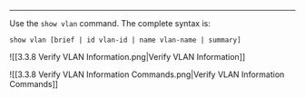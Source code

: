 
---
Use the `show vlan` command.
The complete syntax is:

`show vlan [brief | id vlan-id | name vlan-name | summary]`

![[3.3.8 Verify VLAN Information.png|Verify VLAN Information]]

![[3.3.8 Verify VLAN Information Commands.png|Verify VLAN Information Commands]]
